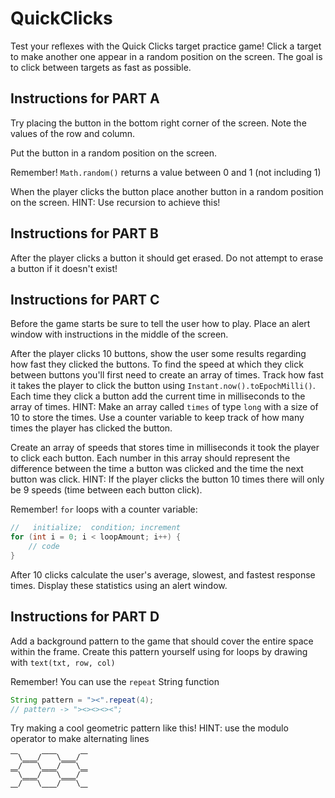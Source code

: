 # QuickClicks

Test your reflexes with the Quick Clicks target practice game! Click a target to make another one appear in a random position on the screen. The goal is to click between targets as fast as possible.

## Instructions for PART A

Try placing the button in the bottom right corner of the screen. Note the values of the row and column.

Put the button in a random position on the screen.

Remember! `Math.random()` returns a value between 0 and 1 (not including 1)

When the player clicks the button place another button in a random position on the screen. HINT: Use recursion to achieve this!

## Instructions for PART B

After the player clicks a button it should get erased. Do not attempt to erase a button if it doesn't exist!

## Instructions for PART C

Before the game starts be sure to tell the user how to play. Place an alert window with instructions in the middle of the screen.

After the player clicks 10 buttons, show the user some results regarding how fast they clicked the buttons. To find the speed at which they click between buttons you'll first need to create an array of times. Track how fast it takes the player to click the button using `Instant.now().toEpochMilli()`. Each time they click a button add the current time in milliseconds to the array of times. HINT: Make an array called `times` of type `long` with a size of 10 to store the times. Use a counter variable to keep track of how many times the player has clicked the button.

Create an array of speeds that stores time in milliseconds it took the player to click each button. Each number in this array should represent the difference between the time a button was clicked and the time the next button was click. HINT: If the player clicks the button 10 times there will only be 9 speeds (time between each button click).

Remember! `for` loops with a counter variable:

```java
//   initialize;  condition; increment
for (int i = 0; i < loopAmount; i++) {
	// code
}
```

After 10 clicks calculate the user's average, slowest, and fastest response times. Display these statistics using an alert window.

## Instructions for PART D

Add a background pattern to the game that should cover the entire space within the frame. Create this pattern yourself using for loops by drawing with `text(txt, row, col)`

Remember! You can use the `repeat` String function

```java
String pattern = "><".repeat(4);
// pattern -> "><><><><";
```

Try making a cool geometric pattern like this! HINT: use the modulo operator to make alternating lines

```
⎺\⎽⎽/⎺⎺\⎽⎽/⎺
⎽/⎺⎺\⎽⎽/⎺⎺\⎽
⎺\⎽⎽/⎺⎺\⎽⎽/⎺
⎽/⎺⎺\⎽⎽/⎺⎺\⎽
```
